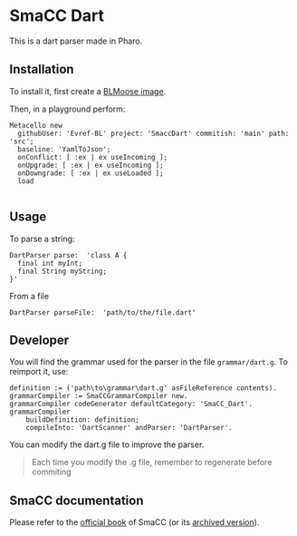 # SmaCC Dart

This is a dart parser made in Pharo.

## Installation

To install it, first create a [BLMoose image](https://gitlab.forge.berger-levrault.com/bl-drit/bl-moose/bl-moose).

Then, in a playground perform:

```st
Metacello new
  githubUser: 'Evref-BL' project: 'SmaccDart' commitish: 'main' path: 'src';
  baseline: 'YamlToJson';
  onConflict: [ :ex | ex useIncoming ];
  onUpgrade: [ :ex | ex useIncoming ];
  onDowngrade: [ :ex | ex useLoaded ];
  load
  
```

## Usage

To parse a string: 

```st
DartParser parse:  'class A {
  final int myInt;
  final String myString;
}'
```

From a file

```st
DartParser parseFile:  'path/to/the/file.dart'
```

## Developer

You will find the grammar used for the parser in the file `grammar/dart.g`.
To reimport it, use:

```st
definition := ('path\to\grammar\dart.g' asFileReference contents).
grammarCompiler := SmaCCGrammarCompiler new.
grammarCompiler codeGenerator defaultCategory: 'SmaCC_Dart'.
grammarCompiler
	buildDefinition: definition;
	compileInto: 'DartScanner' andParser: 'DartParser'.
```

You can modify the dart.g file to improve the parser.

> Each time you modify the .g file, remember to regenerate before commiting

## SmaCC documentation

Please refer to the [official book](http://books.pharo.org/booklet-Smacc/html/Chapters/Smacc/SmaccDirectives.html) of SmaCC (or its [archived version](https://web.archive.org/web/20210925202114/http://books.pharo.org/booklet-Smacc/html/Chapters/Smacc/SmaccDirectives.html)).

